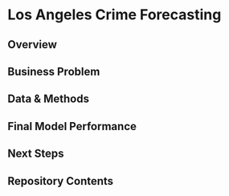 # Los Angeles Crime Forecasting

## Overview

## Business Problem

## Data & Methods

## Final Model Performance

## Next Steps

## Repository Contents
